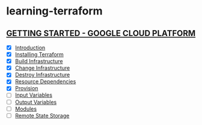 # learning-terraform

## [GETTING STARTED - GOOGLE CLOUD PLATFORM](https://learn.hashicorp.com/terraform?track=gcp#gcp)

- [x] [Introduction](https://learn.hashicorp.com/terraform/gcp/intro)
- [x] [Installing Terraform](https://learn.hashicorp.com/terraform/gcp/install)
- [x] [Build Infrastructure](https://learn.hashicorp.com/terraform/gcp/build)
- [x] [Change Infrastructure](https://learn.hashicorp.com/terraform/gcp/change)
- [x] [Destroy Infrastructure](https://learn.hashicorp.com/terraform/gcp/destroy)
- [x] [Resource Dependencies](https://learn.hashicorp.com/terraform/gcp/dependencies)
- [x] [Provision](https://learn.hashicorp.com/terraform/gcp/provision)
- [ ] [Input Variables](https://learn.hashicorp.com/terraform/gcp/variables)
- [ ] [Output Variables](https://learn.hashicorp.com/terraform/gcp/outputs)
- [ ] [Modules](https://learn.hashicorp.com/terraform/gcp/modules)
- [ ] [Remote State Storage](https://learn.hashicorp.com/terraform/gcp/remote)

